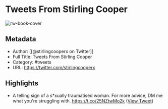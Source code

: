 # Tweets From Stirling Cooper

![rw-book-cover](https://pbs.twimg.com/profile_images/1060611919709560832/cuWPGPfn.jpg)

## Metadata
- Author: [[@stirlingcooperx on Twitter]]
- Full Title: Tweets From Stirling Cooper
- Category: #tweets
- URL: https://twitter.com/stirlingcooperx

## Highlights
- A telling sign of a s*xually traumatised woman.
  For more advice, DM me what you're struggling with. https://t.co/25NZtwMo2k ([View Tweet](https://twitter.com/stirlingcooperx/status/1582518948658315264))
